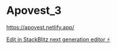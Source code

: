 # Apovest_3
https://apovest.netlify.app/

[Edit in StackBlitz next generation editor ⚡️](https://stackblitz.com/~/github.com/rado002/apovest_3)
